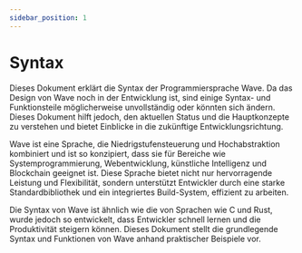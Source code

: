 ```yaml
---
sidebar_position: 1
---
```


# Syntax

Dieses Dokument erklärt die Syntax der Programmiersprache Wave. Da das Design von Wave noch in der Entwicklung ist, sind einige Syntax- und Funktionsteile möglicherweise unvollständig oder könnten sich ändern.
Dieses Dokument hilft jedoch, den aktuellen Status und die Hauptkonzepte zu verstehen und bietet Einblicke in die zukünftige Entwicklungsrichtung.

Wave ist eine Sprache, die Niedrigstufensteuerung und Hochabstraktion kombiniert und ist so konzipiert, dass sie für Bereiche wie Systemprogrammierung, Webentwicklung, künstliche Intelligenz und Blockchain geeignet ist.
Diese Sprache bietet nicht nur hervorragende Leistung und Flexibilität, sondern unterstützt Entwickler durch eine starke Standardbibliothek und ein integriertes Build-System, effizient zu arbeiten.

Die Syntax von Wave ist ähnlich wie die von Sprachen wie C und Rust, wurde jedoch so entwickelt, dass Entwickler schnell lernen und die Produktivität steigern können.
Dieses Dokument stellt die grundlegende Syntax und Funktionen von Wave anhand praktischer Beispiele vor.